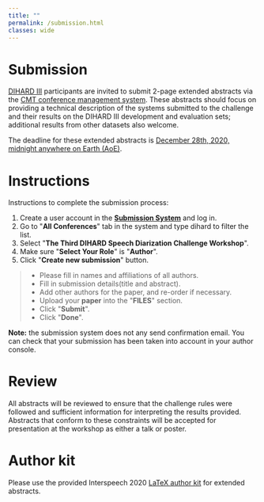 ```yaml
---
title: ""
permalink: /submission.html
classes: wide
---
```


# Submission
[DIHARD III](https://dihardchallenge.github.io/dihard3/) participants are invited to submit 2-page extended abstracts via the
[CMT conference management system](https://cmt3.research.microsoft.com/DIHARDW2020).
These abstracts should focus on providing a technical
description of the systems submitted to the challenge and their results on the DIHARD III
development and evaluation sets; additional results from other datasets also welcome.

The deadline for these extended abstracts is [December 28th, 2020, midnight anywhere on Earth (AoE)](https://www.timeanddate.com/countdown/generic?iso=20201228T235959&p0=3399&msg=DIHARD+III+Workshop+Abstract+Submission&font=sanserif).


# Instructions
Instructions to complete the submission process:  
  1. Create a user account in the **[Submission System](https://cmt3.research.microsoft.com/DIHARDW2020)** and log in.  
  2. Go to "**All Conferences**" tab in the system and type dihard to filter the list.  
  3. Select "**The Third DIHARD Speech Diarization Challenge Workshop**".  
  4. Make sure "**Select Your Role**" is "**Author**".  
  5. Click "**Create new submission**" button.  
> + Please fill in names and affiliations of all authors.  
> + Fill in submission details(title and abstract).    
> + Add other authors for the paper, and re-order if necessary.  
> + Upload your **paper** into the "**FILES**" section.    
> + Click "**Submit**".   
> + Click "**Done**".


**Note:** the submission system does not any send confirmation email. You can check that your submission has been taken into account in your author console.

# Review
All abstracts will be reviewed to ensure that the challenge rules were
followed and sufficient information for interpreting the results provided.
Abstracts that conform to these constraints will be accepted for presentation
at the workshop as either a talk or poster.


# Author kit
Please use the provided Interspeech 2020 [LaTeX author kit](http://www.interspeech2020.org/IS2020_paper_kit.zip) for extended abstracts.
